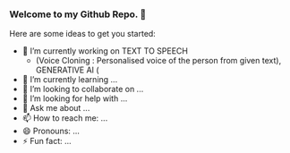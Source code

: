 ### Welcome to my Github Repo. 👋

Here are some ideas to get you started:

- 🔭 I’m currently working on TEXT TO SPEECH
     - (Voice Cloning : Personalised voice of the person from given text), GENERATIVE AI (
- 🌱 I’m currently learning ...
- 👯 I’m looking to collaborate on ...
- 🤔 I’m looking for help with ...
- 💬 Ask me about ...
- 📫 How to reach me: ...
- 😄 Pronouns: ...
- ⚡ Fun fact: ...

